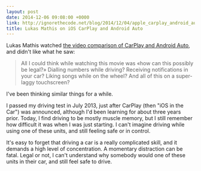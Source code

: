 ```yaml
---
layout: post
date: 2014-12-06 09:08:00 +0000
link: http://ignorethecode.net/blog/2014/12/04/apple_carplay_android_auto/
title: Lukas Mathis on iOS CarPlay and Android Auto
---
```


Lukas Mathis watched [the video comparison of CarPlay and Android Auto][yt], and didn't like what he saw:

> All I could think while watching this movie was «how can this possibly be legal?» Dialling numbers while driving? Receiving notifications in your car? Liking songs while on the wheel? And all of this on a super-laggy touchscreen?

I've been thinking similar things for a while.

I passed my driving test in July 2013, just after CarPlay (then "iOS in the Car") was announced, although I'd been learning for about three years prior. Today, I find driving to be mostly muscle memory, but I still remember how difficult it was when I was just starting. I can't imagine driving while using one of these units, and still feeling safe or in control.

It's easy to forget that driving a car is a really complicated skill, and it demands a high level of concentration. A momentary distraction can be fatal. Legal or not, I can't understand why somebody would one of these units in their car, and still feel safe to drive.

[yt]: https://www.youtube.com/watch?v=BCAWLKcohGE
